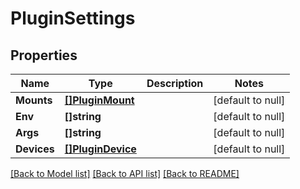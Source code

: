 # PluginSettings

## Properties
Name | Type | Description | Notes
------------ | ------------- | ------------- | -------------
**Mounts** | [**[]PluginMount**](PluginMount.md) |  | [default to null]
**Env** | **[]string** |  | [default to null]
**Args** | **[]string** |  | [default to null]
**Devices** | [**[]PluginDevice**](PluginDevice.md) |  | [default to null]

[[Back to Model list]](../README.md#documentation-for-models) [[Back to API list]](../README.md#documentation-for-api-endpoints) [[Back to README]](../README.md)


